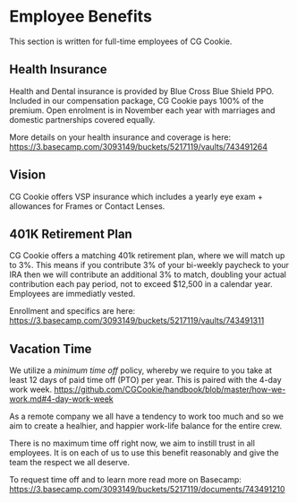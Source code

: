 # Employee Benefits

This section is written for full-time employees of CG Cookie. 

## Health Insurance

Health and Dental insurance is provided by Blue Cross Blue Shield PPO. Included in our compensation package, CG Cookie pays 100% of the premium. Open enrolment is in November each year with marriages and domestic partnerships covered equally. 

More details on your health insurance and coverage is here: https://3.basecamp.com/3093149/buckets/5217119/vaults/743491264

## Vision
CG Cookie offers VSP insurance which includes a yearly eye exam + allowances for Frames or Contact Lenses. 

## 401K Retirement Plan

CG Cookie offers a matching 401k retirement plan, where we will match up to 3%. This means if you contribute 3% of your bi-weekly paycheck to your IRA then we will contribute an additional 3% to match, doubling your actual contribution each pay period, not to exceed $12,500 in a calendar year. Employees are immediatly vested.  

Enrollment and specifics are here: https://3.basecamp.com/3093149/buckets/5217119/vaults/743491311

## Vacation Time

We utilize a *minimum time off* policy, whereby we require to you take at least 12 days of paid time off (PTO) per year. This is paired with the 4-day work week. https://github.com/CGCookie/handbook/blob/master/how-we-work.md#4-day-work-week

As a remote company we all have a tendency to work too much and so we aim to create a healhier, and happier work-life balance for the entire crew. 

There is no maximum time off right now, we aim to instill trust in all employees. It is on each of us to use this benefit reasonably and give the team the respect we all deserve. 

To request time off and to learn more read more on Basecamp: https://3.basecamp.com/3093149/buckets/5217119/documents/743491210

